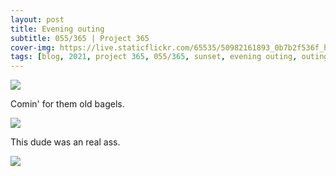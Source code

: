 ```yaml
---
layout: post
title: Evening outing
subtitle: 055/365 | Project 365
cover-img: https://live.staticflickr.com/65535/50982161893_0b7b2f536f_h.jpg
tags: [blog, 2021, project 365, 055/365, sunset, evening outing, outing]
---
```

<p class="post-img-wrap">
  <img src="https://live.staticflickr.com/65535/50982161893_0b7b2f536f_h.jpg">
</p>
Comin' for them old bagels.
<p class="post-img-wrap">
  <img src="https://live.staticflickr.com/65535/50981062276_66989e71ac_h.jpg">
</p>
This dude was an real ass.
<p class="post-img-wrap">
  <img src="https://live.staticflickr.com/65535/50981064406_9bdf4dee65_h.jpg">
</p>
